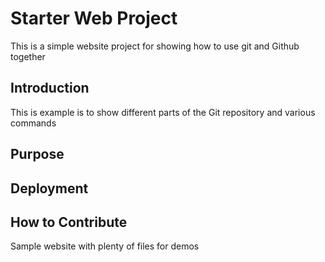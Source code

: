 # Starter Web Project

This is a simple website project for
showing how to use git and Github together

## Introduction

This is example is to show different parts of the Git repository and various commands

## Purpose

## Deployment

## How to Contribute

Sample website with plenty of files for demos
